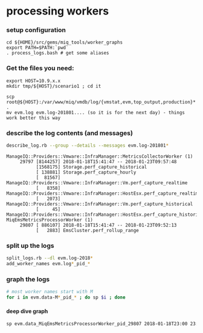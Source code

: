 # processing workers

### setup configuration

```
cd ${HOME}/src/gems/miq_tools/worker_graphs
export PATH=$PATH:`pwd`
. process_logs.bash # get some aliases
```


### Get the files you need:

```
export HOST=10.9.x.x
mkdir tmp/${HOST}/scenario1 ; cd it

scp root@${HOST}:/var/www/miq/vmdb/log/{vmstat,evm,top_output,production}* .
mv evm.log evm.log-201801.... (so it is for the next day) - things work better this way
```

### describe the log contents (and messages)
```bash
describe_log.rb --group --details --messages evm.log-201801*
```

```text
ManageIQ::Providers::Vmware::InfraManager::MetricsCollectorWorker (1)
     29797 [8144257] 2018-01-18T15:41:47 -- 2018-01-23T09:57:48
           [1568175] Storage.perf_capture_historical
           [ 138881] Storage.perf_capture_hourly
           [  81567] ManageIQ::Providers::Vmware::InfraManager::Vm.perf_capture_realtime
           [   8358] ManageIQ::Providers::Vmware::InfraManager::HostEsx.perf_capture_realtime
           [   2073] ManageIQ::Providers::Vmware::InfraManager::Vm.perf_capture_historical
           [     45] ManageIQ::Providers::Vmware::InfraManager::HostEsx.perf_capture_historical
MiqEmsMetricsProcessorWorker (1)
     29807 [ 886107] 2018-01-18T15:41:47 -- 2018-01-23T09:52:13
           [   2883] EmsCluster.perf_rollup_range
```

### split up the logs

```bash
split_logs.rb --dl evm.log-2018*
add_worker_names evm.log*_pid_*
```

### graph the logs

```bash
# most worker names start with M
for i in evm.data-M*_pid_* ; do sp $i ; done
```

#### deep dive graph
```bash
sp evm.data_MiqEmsMetricsProcessorWorker_pid_29807 2018-01-18T23:00 23:55
```
